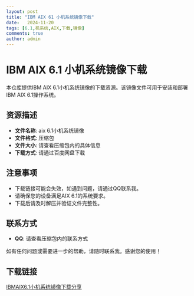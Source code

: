 ```yaml
---
layout: post
title: "IBM AIX 61 小机系统镜像下载"
date:   2024-11-20
tags: [6.1,机系统,AIX,下载,镜像]
comments: true
author: admin
---
```

# IBM AIX 6.1 小机系统镜像下载

本仓库提供IBM AIX 6.1小机系统镜像的下载资源。该镜像文件可用于安装和部署IBM AIX 6.1操作系统。

## 资源描述

- **文件名称**: aix 6.1小机系统镜像
- **文件格式**: 压缩包
- **文件大小**: 请查看压缩包内的具体信息
- **下载方式**: 请通过百度网盘下载

## 注意事项

- 下载链接可能会失效，如遇到问题，请通过QQ联系我。
- 请确保您的设备满足AIX 6.1的系统要求。
- 下载后请及时解压并验证文件完整性。

## 联系方式

- **QQ**: 请查看压缩包内的联系方式

如有任何问题或需要进一步的帮助，请随时联系我。感谢您的使用！

## 下载链接

[IBMAIX6.1小机系统镜像下载分享](https://pan.quark.cn/s/1b10ec72bbe5)